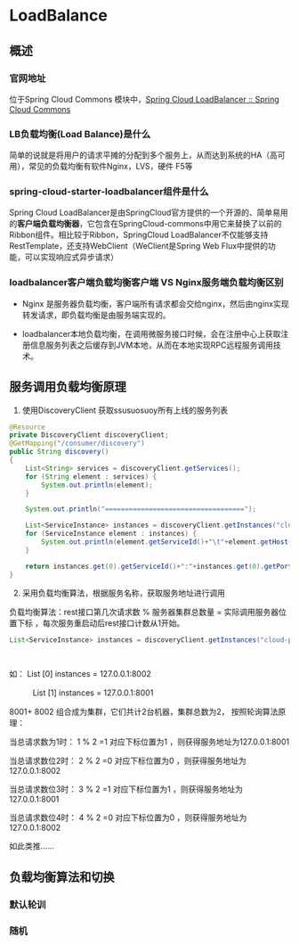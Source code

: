 # LoadBalance
## 概述

### 官网地址

位于Spring Cloud Commons 模块中，[Spring Cloud LoadBalancer :: Spring Cloud Commons](https://docs.spring.io/spring-cloud-commons/reference/spring-cloud-commons/loadbalancer.html)

### LB负载均衡(Load Balance)是什么

简单的说就是将用户的请求平摊的分配到多个服务上，从而达到系统的HA（高可用），常见的负载均衡有软件Nginx，LVS，硬件 F5等

### spring-cloud-starter-loadbalancer组件是什么

Spring Cloud LoadBalancer是由SpringCloud官方提供的一个开源的、简单易用的**客户端负载均衡器**，它包含在SpringCloud-commons中用它来替换了以前的Ribbon组件。相比较于Ribbon，SpringCloud LoadBalancer不仅能够支持RestTemplate，还支持WebClient（WeClient是Spring Web Flux中提供的功能，可以实现响应式异步请求）

### loadbalancer客户端负载均衡客户端 VS Nginx服务端负载均衡区别

- Nginx 是服务器负载均衡，客户端所有请求都会交给nginx，然后由nginx实现转发请求，即负载均衡是由服务端实现的。

- loadbalancer本地负载均衡，在调用微服务接口时候，会在注册中心上获取注册信息服务列表之后缓存到JVM本地，从而在本地实现RPC远程服务调用技术。

## 服务调用负载均衡原理

1. 使用DiscoveryClient 获取ssusuosuoy所有上线的服务列表

```java
@Resource
private DiscoveryClient discoveryClient;
@GetMapping("/consumer/discovery")
public String discovery()
{
    List<String> services = discoveryClient.getServices();
    for (String element : services) {
        System.out.println(element);
    }

    System.out.println("===================================");

    List<ServiceInstance> instances = discoveryClient.getInstances("cloud-payment-service");
    for (ServiceInstance element : instances) {
        System.out.println(element.getServiceId()+"\t"+element.getHost()+"\t"+element.getPort()+"\t"+element.getUri());
    }

    return instances.get(0).getServiceId()+":"+instances.get(0).getPort();
}
```

2. 采用负载均衡算法，根据服务名称，获取服务地址进行调用

负载均衡算法：rest接口第几次请求数 % 服务器集群总数量 = 实际调用服务器位置下标 ，每次服务重启动后rest接口计数从1开始。

```java
List<ServiceInstance> instances = discoveryClient.getInstances("cloud-payment-service");

 
```

如：  List [0] instances = 127.0.0.1:8002

　　　List [1] instances = 127.0.0.1:8001

 

8001+ 8002 组合成为集群，它们共计2台机器，集群总数为2， 按照轮询算法原理：

 

当总请求数为1时： 1 % 2 =1 对应下标位置为1 ，则获得服务地址为127.0.0.1:8001

当总请求数位2时： 2 % 2 =0 对应下标位置为0 ，则获得服务地址为127.0.0.1:8002

当总请求数位3时： 3 % 2 =1 对应下标位置为1 ，则获得服务地址为127.0.0.1:8001

当总请求数位4时： 4 % 2 =0 对应下标位置为0 ，则获得服务地址为127.0.0.1:8002

如此类推......

## 负载均衡算法和切换

### 默认轮训

### 随机